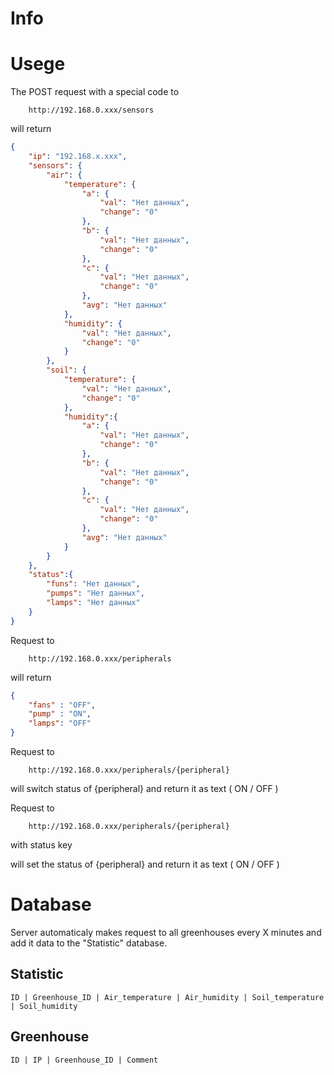 Info
=====


Usege
=====
The POST request with a special code to
```http
    http://192.168.0.xxx/sensors
```

will return
```json
{
    "ip": "192.168.x.xxx",
    "sensors": {
        "air": {
            "temperature": {
                "a": {
                    "val": "Нет данных",
                    "change": "0"
                },
                "b": {
                    "val": "Нет данных",
                    "change": "0"
                },
                "c": {
                    "val": "Нет данных",
                    "change": "0"
                },
                "avg": "Нет данных"
            },
            "humidity": {
                "val": "Нет данных",
                "change": "0"
            }
        },
        "soil": {
            "temperature": {
                "val": "Нет данных",
                "change": "0"
            },
            "humidity":{
                "a": {
                    "val": "Нет данных",
                    "change": "0"
                },
                "b": {
                    "val": "Нет данных",
                    "change": "0"
                },
                "c": {
                    "val": "Нет данных",
                    "change": "0"
                },
                "avg": "Нет данных"
            } 
        }
    },
    "status":{
        "funs": "Нет данных",
        "pumps": "Нет данных",
        "lamps": "Нет данных"
    }
}
```

Request to
```http
    http://192.168.0.xxx/peripherals
```
will return
```json
{
    "fans" : "OFF",
    "pump" : "ON",
    "lamps": "OFF"
}
```

Request to
```http
    http://192.168.0.xxx/peripherals/{peripheral}
```
will switch status of {peripheral} and return it as text ( ON / OFF )

Request to
```http
    http://192.168.0.xxx/peripherals/{peripheral}
```
with status key

will set the status of {peripheral} and return it as text ( ON / OFF )


Database
========
Server automaticaly makes request to all greenhouses every X minutes and add it data to the "Statistic" database.

Statistic
---------
```
ID | Greenhouse_ID | Air_temperature | Air_humidity | Soil_temperature | Soil_humidity
```

Greenhouse
----------
```
ID | IP | Greenhouse_ID | Comment
```